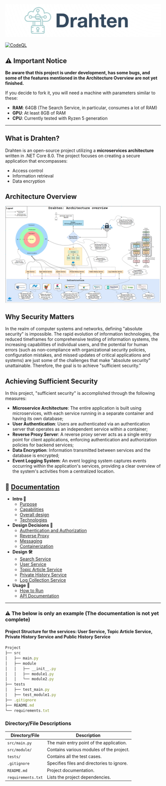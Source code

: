 <p align="center">
    <img src="https://raw.githubusercontent.com/JivkoSp/Drahten/master/Assets/logo2.PNG" alt="Logo" width="600">
</p>

[![CodeQL](https://github.com/jivkosp/Drahten/workflows/CodeQL/badge.svg)](https://github.com/jivkosp/Drahten/actions/workflows/codeql.yml)

## ⚠️ Important Notice

**Be aware that this project is under development, has some bugs, and some of the features mentioned in the Architecture Overview are not yet finished.**

If you decide to fork it, you will need a machine with parameters similar to these:

- **RAM**: 64GB (The Search Service, in particular, consumes a lot of RAM)
- **GPU**: At least 8GB of RAM
- **CPU**: Currently tested with Ryzen 5 generation

---

## What is Drahten?

Drahten is an open-source project utilizing a **microservices architecture** written in .NET Core 8.0. The project focuses on creating a secure application that encompasses:
- Access control
- Information retrieval
- Data encryption

## Architecture Overview

![Architecture Overview](https://raw.githubusercontent.com/JivkoSp/Drahten/master/Assets/ArchitectureOverview.PNG)

## Why Security Matters

In the realm of computer systems and networks, defining "absolute security" is impossible. The rapid evolution of information technologies, the reduced timeframes for comprehensive testing of information systems, the increasing capabilities of individual users, and the potential for human errors (such as non-compliance with organizational security policies, configuration mistakes, and missed updates of critical applications and systems) are just some of the challenges that make "absolute security" unattainable. Therefore, the goal is to achieve "sufficient security."

## Achieving Sufficient Security

In this project, "sufficient security" is accomplished through the following measures:

- **Microservice Architecture**: The entire application is built using microservices, with each service running in a separate container and having its own database;
- **User Authentication**: Users are authenticated via an authentication server that operates as an independent service within a container;
- **Reverse Proxy Server**: A reverse proxy server acts as a single entry point for client applications, enforcing authentication and authorization policies for backend services;
- **Data Encryption**: Information transmitted between services and the database is encrypted;
- **Event Logging System**: An event logging system captures events occurring within the application's services, providing a clear overview of the system's activities from a centralized location.

<h2>📖 <a href="https://jivkosp.github.io/Drahten/" target="_blank">Documentation</a></h2>
<ul>
  <li><strong>Intro 📜</strong>
    <ul>
      <li><a href="https://github.com/JivkoSp/Drahten/tree/master/Docs/intro-purpose.md">Purpose</a></li>
      <li><a href="https://github.com/JivkoSp/Drahten/tree/master/Docs/intro-capabilities.md">Capabilities</a></li>
      <li><a href="https://github.com/JivkoSp/Drahten/tree/master/Docs/intro-design.md">Overall design</a></li>
      <li><a href="https://github.com/JivkoSp/Drahten/tree/master/Docs/intro-technologies.md">Technologies</a></li>
    </ul>
  </li>
  <li><strong>Design Decisions 🧩</strong>
    <ul>
      <li><a href="https://github.com/JivkoSp/Drahten/tree/master/Docs/design-decision-authentication-and-authorization.md">Authentication and Authorization</a></li>
      <li><a href="https://github.com/JivkoSp/Drahten/tree/master/Docs/design-decision-reverse-proxy.md">Reverse Proxy</a></li>
      <li><a href="https://github.com/JivkoSp/Drahten/tree/master/Docs/design-decision-messaging.md">Messaging</a></li>
      <li><a href="https://github.com/JivkoSp/Drahten/tree/master/Docs/design-decision-containerization.md">Containerization</a></li>
    </ul>
  </li>
  <li><strong>Design 🛠️</strong>
    <ul>
      <li><a href="https://github.com/JivkoSp/Drahten/tree/master/Docs/design-search-service.md">Search Service</a></li>
      <li><a href="https://github.com/JivkoSp/Drahten/tree/master/Docs/design-user-service.md">User Service</a></li>
      <li><a href="https://github.com/JivkoSp/Drahten/tree/master/Docs/design-topicarticle-service.md">Topic Article Service</a></li>
      <li><a href="https://github.com/JivkoSp/Drahten/tree/master/Docs/design-privatehistory-service.md">Private History Service</a></li>
      <li><a href="https://github.com/JivkoSp/Drahten/tree/master/Docs/design-logcollection-service.md">Log Collection Service</a></li>
    </ul>
  </li>
  <li><strong>Usage 🚀</strong>
    <ul>
      <li><a href="https://github.com/JivkoSp/Drahten/tree/master/Docs/usage-how-to-run.md">How to Run</a></li>
      <li><a href="https://github.com/JivkoSp/Drahten/tree/master/Docs/usage-api-documentation.md">API Documentation</a></li>
    </ul>
  </li>
</ul>

---

### ⚠️ The below is only an example (The documentation is not yet complete)

#### Project Structure for the services: User Service, Topic Article Service, Private History Service and Public History Service 

```js
Project
├── src
│   ├── main.py
│   ├── module
│   │   ├── __init__.py
│   │   ├── module1.py
│   │   └── module2.py
├── tests
│   ├── test_main.py
│   ├── test_module1.py
├── .gitignore
├── README.md
└── requirements.txt
```

### Directory/File Descriptions

| Directory/File        | Description                           |
|-----------------------|---------------------------------------|
| `src/main.py`         | The main entry point of the application. |
| `src/module/`         | Contains various modules of the project. |
| `tests/`              | Contains all the test cases.           |
| `.gitignore`          | Specifies files and directories to ignore. |
| `README.md`           | Project documentation.                 |
| `requirements.txt`    | Lists the project dependencies.        |

